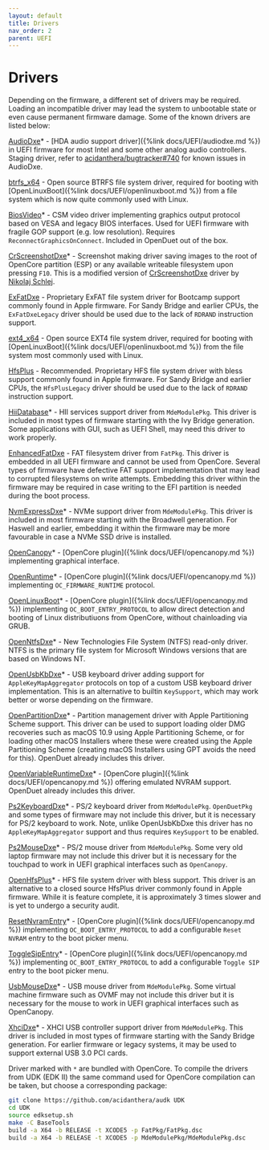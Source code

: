 ```yaml
---
layout: default
title: Drivers
nav_order: 2
parent: UEFI
---
```


# Drivers

Depending on the firmware, a different set of drivers may be required. Loading an incompatible driver may lead the system to unbootable state or even cause permanent firmware damage. Some of the known drivers are listed below:


[AudioDxe](https://github.com/acidanthera/OpenCorePkg)* - [HDA audio support driver]({%link docs/UEFI/audiodxe.md %}) in UEFI firmware for most Intel and some other analog audio controllers. Staging driver, refer to [acidanthera/bugtracker#740](https://github.com/acidanthera/bugtracker/issues/740) for known issues in AudioDxe.

[btrfs_x64](https://github.com/acidanthera/OcBinaryData) - Open source BTRFS file system driver, required for booting with [OpenLinuxBoot]({%link docs/UEFI/openlinuxboot.md %}) from a file system which is now quite commonly used with Linux.

[BiosVideo](https://github.com/acidanthera/OpenCorePkg)* - CSM video driver implementing graphics output protocol based on VESA and legacy BIOS interfaces. Used for UEFI firmware with fragile GOP support (e.g. low resolution). Requires `ReconnectGraphicsOnConnect`. Included in OpenDuet out of the box.

[CrScreenshotDxe](https://github.com/acidanthera/OpenCorePkg)* - Screenshot making driver saving images to the root of OpenCore partition (ESP) or any available writeable filesystem upon pressing `F10`. This is a modified version of [CrScreenshotDxe](https://github.com/LongSoft/CrScreenshotDxe) driver by [Nikolaj Schlej](https://github.com/NikolajSchlej).

[ExFatDxe](https://github.com/acidanthera/OcBinaryData) - Proprietary ExFAT file system driver for Bootcamp support commonly found in Apple firmware. For Sandy Bridge and earlier CPUs, the `ExFatDxeLegacy` driver should be used due to the lack of `RDRAND` instruction support.

[ext4_x64](https://github.com/acidanthera/OcBinaryData) - Open source EXT4 file system driver, required for booting with [OpenLinuxBoot]({%link docs/UEFI/openlinuxboot.md %}) from the file system most commonly used with Linux.

[HfsPlus](https://github.com/acidanthera/OcBinaryData) - Recommended. Proprietary HFS file system driver with bless support commonly found in Apple firmware. For Sandy Bridge and earlier CPUs, the `HfsPlusLegacy` driver should be used due to the lack of `RDRAND` instruction support.

[HiiDatabase](https://github.com/acidanthera/audk)* - HII services support driver from `MdeModulePkg`. This driver is included in most types of firmware starting with the Ivy Bridge generation. Some applications with GUI, such as UEFI Shell, may need this driver to work properly.

[EnhancedFatDxe](https://github.com/acidanthera/audk) - FAT filesystem driver from `FatPkg`. This driver is embedded in all UEFI firmware and cannot be used from OpenCore. Several types of firmware have defective FAT support implementation that may lead to corrupted filesystems on write attempts. Embedding this driver within the firmware may be required in case writing to the EFI partition is needed during the boot process.

[NvmExpressDxe](https://github.com/acidanthera/audk)* - NVMe support driver from `MdeModulePkg`. This driver is included in most firmware starting with the Broadwell generation. For Haswell and earlier, embedding it within the firmware may be more favourable in case a NVMe SSD drive is installed.

[OpenCanopy](https://github.com/acidanthera/OpenCorePkg)* - [OpenCore plugin]({%link docs/UEFI/opencanopy.md %}) implementing graphical interface.

[OpenRuntime](https://github.com/acidanthera/OpenCorePkg)* - [OpenCore plugin]({%link docs/UEFI/opencanopy.md %}) implementing `OC_FIRMWARE_RUNTIME` protocol.


[OpenLinuxBoot](https://github.com/acidanthera/OpenCorePkg)* - [OpenCore plugin]({%link docs/UEFI/opencanopy.md %}) implementing `OC_BOOT_ENTRY_PROTOCOL` to allow direct detection and booting of Linux distributiuons from OpenCore, without chainloading via GRUB.

[OpenNtfsDxe](https://github.com/acidanthera/OpenCorePkg)* - New Technologies File System (NTFS) read-only driver. NTFS is the primary file system for Microsoft Windows versions that are based on Windows NT.

[OpenUsbKbDxe](https://github.com/acidanthera/OpenCorePkg)* - USB keyboard driver adding support for `AppleKeyMapAggregator` protocols on top of a custom USB keyboard driver implementation. This is an alternative to builtin `KeySupport`, which may work better or worse depending on the firmware.

[OpenPartitionDxe](https://github.com/acidanthera/OpenCorePkg)* - Partition management driver with Apple Partitioning Scheme support. This driver can be used to support loading older DMG recoveries such as macOS 10.9 using Apple Partitioning Scheme, or for loading other macOS Installers where these were created using the Apple Partitioning Scheme (creating macOS Installers using GPT avoids the need for this). OpenDuet already includes this driver.


[OpenVariableRuntimeDxe](https://github.com/acidanthera/OpenCorePkg)* - [OpenCore plugin]({%link docs/UEFI/opencanopy.md %}) offering emulated NVRAM support. OpenDuet already includes this driver.

[Ps2KeyboardDxe](https://github.com/acidanthera/audk)* - PS/2 keyboard driver from `MdeModulePkg`. `OpenDuetPkg` and some types of firmware may not include this driver, but it is necessary for PS/2 keyboard to work. Note, unlike OpenUsbKbDxe this driver has no `AppleKeyMapAggregator` support and thus requires `KeySupport` to be enabled.

[Ps2MouseDxe](https://github.com/acidanthera/audk)* - PS/2 mouse driver from `MdeModulePkg`. Some very old laptop firmware may not include this driver but it is necessary for the touchpad to work in UEFI graphical interfaces such as `OpenCanopy`.

[OpenHfsPlus](https://github.com/acidanthera/OpenCorePkg)* - HFS file system driver with bless support. This driver is an alternative to a closed source HfsPlus driver commonly found in Apple firmware. While it is feature complete, it is approximately 3 times slower and is yet to undergo a security audit.

[ResetNvramEntry](https://github.com/acidanthera/OpenCorePkg)* - [OpenCore plugin]({%link docs/UEFI/opencanopy.md %}) implementing `OC_BOOT_ENTRY_PROTOCOL` to add a configurable `Reset NVRAM` entry to the boot picker menu.

[ToggleSipEntry](https://github.com/acidanthera/OpenCorePkg)* - [OpenCore plugin]({%link docs/UEFI/opencanopy.md %}) implementing `OC_BOOT_ENTRY_PROTOCOL` to add a configurable `Toggle SIP` entry to the boot picker menu.

[UsbMouseDxe](https://github.com/acidanthera/audk)* - USB mouse driver from `MdeModulePkg`. Some virtual machine firmware such as OVMF may not include this driver but it is necessary for the mouse to work in UEFI graphical interfaces such as OpenCanopy.

[XhciDxe](https://github.com/acidanthera/audk)* - XHCI USB controller support driver from `MdeModulePkg`. This driver is included in most types of firmware starting with the Sandy Bridge generation. For earlier firmware or legacy systems, it may be used to support external USB 3.0 PCI cards.


Driver marked with `*` are bundled with OpenCore. To compile the drivers from UDK (EDK II) the same command used for OpenCore compilation can be taken, but choose a corresponding package:

```bash
git clone https://github.com/acidanthera/audk UDK
cd UDK
source edksetup.sh
make -C BaseTools
build -a X64 -b RELEASE -t XCODE5 -p FatPkg/FatPkg.dsc
build -a X64 -b RELEASE -t XCODE5 -p MdeModulePkg/MdeModulePkg.dsc
```
